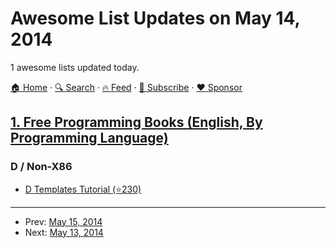 # Awesome List Updates on May 14, 2014

1 awesome lists updated today.

[🏠 Home](/README.md) · [🔍 Search](https://www.trackawesomelist.com/search/) · [🔥 Feed](https://www.trackawesomelist.com/rss.xml) · [📮 Subscribe](https://trackawesomelist.us17.list-manage.com/subscribe?u=d2f0117aa829c83a63ec63c2f&id=36a103854c) · [❤️  Sponsor](https://github.com/sponsors/theowenyoung)



## [1. Free Programming Books (English, By Programming Language)](/content/EbookFoundation/free-programming-books/README.md)

### D / Non-X86

*   [D Templates Tutorial (⭐230)](https://github.com/PhilippeSigaud/D-templates-tutorial)

---

- Prev: [May 15, 2014](/content/2014/05/15/README.md)
- Next: [May 13, 2014](/content/2014/05/13/README.md)
